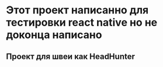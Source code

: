 # Этот проект написанно для тестировки react native но не доконца написано

## Проект для швеи как HeadHunter 
